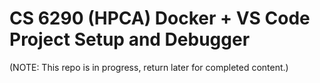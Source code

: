 # CS 6290 (HPCA) Docker + VS Code Project Setup and Debugger

(NOTE: This repo is in progress, return later for completed content.)
